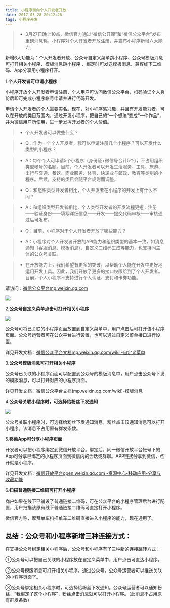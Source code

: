 ```yaml
---
title: 小程序面向个人开发者开放
date: 2017-03-28 20:12:26
tags: 小程序开发
---
```


>* 3月27日晚上10点，微信官方通过“微信公开课”和“微信公众平台”发布重磅消息称，小程序对个人开发者开放注册，并宣布小程序新增六大能力。
  
   新增6大功能为：个人开发者开放、公众号自定义菜单跳小程序、公众号模版消息可打开相关小程序、模板消息跳小程序 、绑定时可发送模板消息、兼容线下二维码、App分享用小程序打开。
   
   
1.**个人开发者可申请小程序**
   
   小程序开放个人开发者申请注册，个人用户可访问微信公众平台，扫码验证个人身份后即可完成小程序帐号申请并进行代码开发。
   
   申请个人开发者的个人需要实名。现在，对小程序感兴趣，并且有开发能力者，可以在开放的类目范围内，通过开发小程序，把自己的“一个想法”变成“一件作品”，并为微信用户所使用，进一步发挥开发者的个人价值。
<!--more-->   
   
>* 个人开发者可以做些什么？
  
>* Q：作为一个个人开发者，我可以申请注册几个小程序？可以开发什么类型的小程序？

>* A：每个个人可申请5个小程序（身份证+微信号合计5个），不占用组织类型帐号的名额。目前，个人开发者可以开发生活服务、工具、旅游、出行与交通、餐饮、商业服务、体育、快递业与邮政、教育等类别的小程序。后续，支持的类目会随平台规则而调整。
 
>* Q：和组织类型开发者相比，个人开发者在小程序的开发上有什么不同？
 
>* A：和组织类型开发者相比，个人类型开发者的开发流程更短：注册——验证身份——填写详细信息——开发——提交代码审核——审核通过后可发布。
 
>* Q：目前，小程序对于个人开发者开放了哪些能力？

>* A：小程序对个人开发者开放的API能力和组织类型的基本一致，如消息通知（客服消息、模板消息）、自定义二维码生成等能力，也支持同主体的公众号关联。

>* 在开放能力上，我们希望有更多的突破，以帮助个人能在开发中更好地运用开发工具。因此，我们开放了更多的接口权限给到了个人开发者。目前，个人小程序不支持进行个人认证、支付和卡券功能。


请访问：[微信公众平台mp.weixin.qq.com](mp.weixin.qq.com)

![](http://mmbiz.qpic.cn/mmbiz_jpg/Sl2B4aOmG2MdomPTjz8wt5AhZ9eJvcD1tM4L4YnHKDibxRicaWwK0pmxSqT4YGKDdGY2k4XMdHtnSVyOxPb9Hyzg/640?wx_fmt=jpeg)


2.**公众号自定义菜单点击可打开相关小程序**

![](http://mmbiz.qpic.cn/mmbiz_png/Sl2B4aOmG2MdomPTjz8wt5AhZ9eJvcD1V9w0XyibD2zmNYSEAECoz89USoxEWZoia2g9YFicEkWwPibVv41uic2HrAA/640?wx_fmt=png)

公众号可将已关联的小程序页面放置到自定义菜单中，用户点击后可打开该小程序页面。公众号运营者可在公众平台进行设置，也可以通过自定义菜单接口进行设置。

详见开发文档：[微信公众平台文档mp.weixin.qq.com/wiki -自定义菜单](mp.weixin.qq.com/wiki)


3.**公众号模版消息可打开相关小程序**

公众号已关联的小程序页面可以配置到公众号的模版消息中，用户点击公众号下发的模版消息，可以打开对应的小程序页面。

详见开发文档：微信公众平台文档(mp.weixin.qq.com/wiki)-模版消息

4.**公众号关联小程序时，可选择给粉丝下发通知**

![](https://mmbiz.qlogo.cn/mmbiz_png/Sl2B4aOmG2MdomPTjz8wt5AhZ9eJvcD1ZqTbVmKAmSibaCZppvxrYl293fhmSasBl68dKYhGtsLGtAiaN2CE37RA/0?wx_fmt=png)

公众号关联小程序时，可选择给粉丝下发通知消息，粉丝点击该通知消息可以打开小程序。该消息不占用原有群发条数。

5.**移动App可分享小程序页面**

开发者可以把小程序绑定到微信开放平台。绑定后，同一微信开放平台帐号下的App可分享已绑定的小程序页面到微信内的会话或群聊。APP链接分享到微信，点开就是小程序。

详见开发文档：[微信开放平台open.weixin.qq.com -资源中心-移动应用-分享与收藏功能](open.weixin.qq.com)

6.**扫描普通链接二维码可打开小程序**

商户如果在线下已铺设了普通链接二维码，可在公众平台的小程序管理后台进行配置，用户扫描该原有线下普通链接二维码可直接打开小程序。

微信官方称，摩拜单车扫描单车二维码直接进入小程序的能力，现在通用了。


## 总结：公众号和小程序新增三种连接方式：

在支持公众号绑定相关小程序后，公众号和小程序有了三种新的连接跳转方式：

①公众号可以把自己关联的小程序放在自定义菜单中，用户点击可直达小程序。

②公众号模版消息可打开相关小程序。通过公众号，公众号运营者可以推送关联的小程序页面了。

③公众号绑定相关小程序时，可选择给粉丝下发通知。公众号运营者可以通知粉丝，“我绑定了这个小程序”，粉丝点击消息就可以打开小程序。（此消息不占用原有群发条数）

